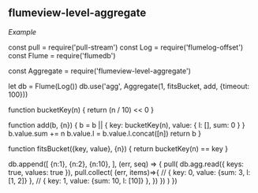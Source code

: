 flumeview-level-aggregate
---
  
*Example*

  const pull = require('pull-stream')
  const Log = require('flumelog-offset')
  const Flume = require('flumedb')

  const Aggregate = require('flumeview-level-aggregate')

  let db = Flume(Log())
  db.use('agg', Aggregate(1, fitsBucket, add, {timeout: 100}))

  function bucketKey(n) {
    return (n / 10) << 0
  }

  function add(b, {n}) {
    b = b || {
      key: bucketKey(n),
      value: {
        l: [], sum: 0
      }
    }
    b.value.sum += n
    b.value.l = b.value.l.concat([n])
    return b
  }

  function fitsBucket({key, value}, {n}) {
    return bucketKey(n) == key
  }

  db.append([
    {n:1},
    {n:2},
    {n:10},
  ], (err, seq) => {
    pull(
      db.agg.read({
        keys: true,
        values: true
      }),
      pull.collect( (err, items)=>{
          // { key: 0,  value: {sum: 3, l: [1, 2]} },
          // { key: 1,  value: {sum: 10, l: [10]} },
        })
      })
    )
  })


